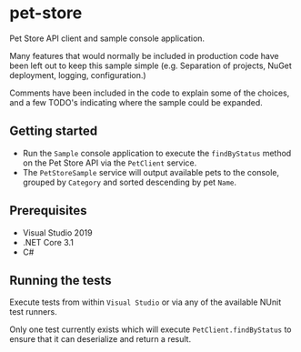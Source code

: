 # pet-store
Pet Store API client and sample console application.

Many features that would normally be included in production code have been left out to keep this sample simple (e.g. Separation of projects, NuGet deployment, logging, configuration.)

Comments have been included in the code to explain some of the choices, and a few TODO's indicating where the sample could be expanded.

## Getting started
* Run the `Sample` console application to execute the `findByStatus` method on the Pet Store API via the `PetClient` service.
* The `PetStoreSample` service will output available pets to the console, grouped by `Category` and sorted descending by pet `Name`.


## Prerequisites
* Visual Studio 2019
* .NET Core 3.1
* C#

## Running the tests
Execute tests from within `Visual Studio` or via any of the available NUnit test runners.

Only one test currently exists which will execute `PetClient.findByStatus` to ensure that it can deserialize and return a result.
